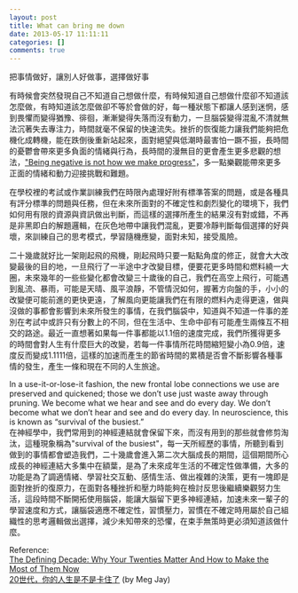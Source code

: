 ```yaml
---
layout: post
title: What can bring me down
date: 2013-05-17 11:11:11
categories: []
comments: true
---
```



把事情做好，讓別人好做事，選擇做好事  

有時候會突然發現自己不知道自己想做什麼，有時候知道自己想做什麼卻不知道該怎麼做，有時知道該怎麼做卻不等於會做的好，每一種狀態下都讓人感到迷惘，感到畏懼而變得猶豫、徘徊，漸漸變得失落而沒有動力，一旦腦袋變得混亂不清就無法沉著失去專注力，時間就毫不保留的快速流失。挫折的恢復能力讓我們能夠把危機化成轉機，能在跌倒後重新站起來，面對絕望與低潮時最害怕一蹶不振，長時間的憂鬱會帶來更多負面的情緒與行為，長時間的漫無目的更會產生更多悲觀的想法，["Being negative is not how we make progress"](http://www.theverge.com/2013/5/15/4334242/larry-page-to-tech-world-being-negative-is-not-how-we-make-progress)，多一點樂觀能帶來更多正面的情緒和動力迎接挑戰和難題。  
<!--more-->

在學校裡的考試或作業訓練我們在時限內處理好附有標準答案的問題，或是各種具有評分標準的問題與任務，但在未來所面對的不確定性和劇烈變化的環境下，我們如何用有限的資源與資訊做出判斷，而這樣的選擇所產生的結果沒有對或錯，不再是非黑即白的解題邏輯，在灰色地帶中讓我們混亂，更要冷靜判斷每個選擇的好與壞，來訓練自己的思考模式，學習隨機應變，面對未知，接受風險。  

二十幾歲就好比一架剛起飛的飛機，剛起飛時只要一點點角度的修正，就會大大改變最後的目的地，一旦飛行了一半途中才改變目標，便要花更多時間和燃料繞一大圈，未來幾年的一些些變化都會改變三十歲後的自己，我們在高空上飛行，可能遇到亂流、暴雨，可能是天晴、風平浪靜，不管情況如何，握著方向盤的手，小小的改變便可能前進的更快更遠，了解風向更能讓我們在有限的燃料內走得更遠，做與沒做的事都會影響到未來所發生的事情，在我們腦袋中，知道與不知道一件事的差別在考試中或許只有分數上的不同，但在生活中、生命中卻有可能產生兩條互不相交的路途。最近一直想著如果每一件事都能以1.1倍的速度完成，我們所獲得更多的時間會對人生有什麼巨大的改變，若每一件事情所花時間縮短變小為0.9倍，速度反而變成1.1111倍，這樣的加速而產生的節省時間的累積是否會不斷影響各種事情的發生，產生一條和現在不同的人生旅途。  


In a use-it-or-lose-it fashion, the new frontal lobe connections we use are preserved and quickened; those we don’t use just waste away through pruning. We become what we hear and see and do every day. We don’t become what we don’t hear and see and do every day. In neuroscience, this is known as “survival of the busiest.”  
在神經學中，我們常用到的神經連結就會保留下來，而沒有用到的那些就會修剪淘汰，這種現象稱為"survival of the busiest"，每一天所經歷的事情，所聽到看到做到的事情都會塑造我們，二十幾歲會進入第二次大腦成長的期間，這個期間所心成長的神經連結大多集中在額葉，是為了未來成年生活的不確定性做準備，大多的功能是為了調適情緒、學習社交互動、感情生活、做出複雜的決策，更有一塊即是面對挫折的復原力，在面對各種挫折和壓力時能夠在檢討反思後繼續樂觀努力生活，這段時間不斷開拓使用腦袋，能讓大腦留下更多神經連結，加速未來一輩子的學習速度和方式，讓腦袋適應不確定性，習慣壓力，習慣在不確定時用屬於自己組織性的思考邏輯做出選擇，減少未知帶來的恐懼，在束手無策時更必須知道該做什麼。  



Reference:  
[The Defining Decade: Why Your Twenties Matter And How to Make the Most of Them Now](http://www.amazon.com/The-Defining-Decade-Twenties-Matter-And/dp/0446561762)  
[20世代，你的人生是不是卡住了](http://www.books.com.tw/exep/prod/booksfile.php?item=0010563133) (by Meg Jay)  
